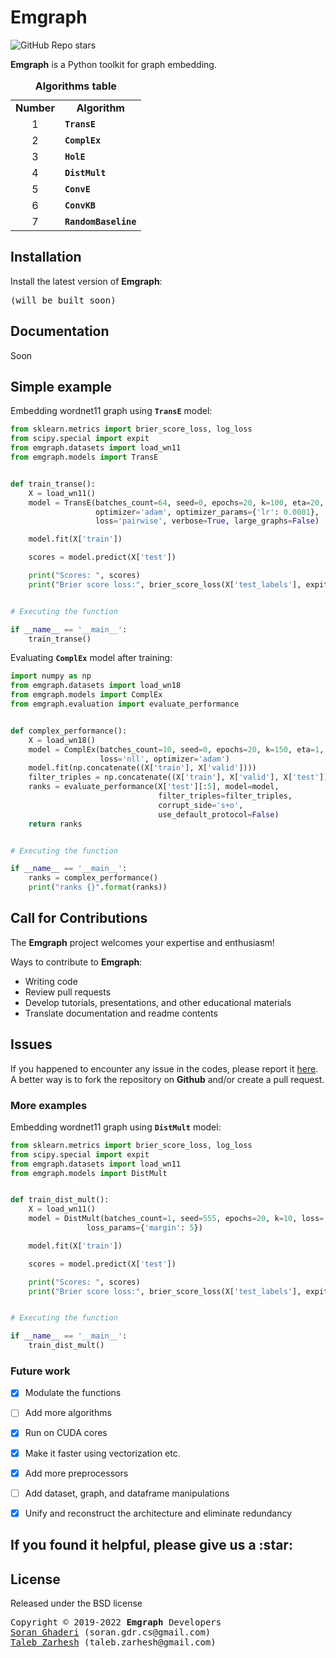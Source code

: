 <h1><b>Emgraph</b></h1>
<div>

[//]: # (<a href="https://badge.fury.io/py/emgraph"><img src="https://badge.fury.io/py/emgraph.svg" alt="PyPI version" height="18"></a>)
[//]: # (<a href="https://www.codacy.com/gh/bi-graph/emgraph/dashboard?utm_source=github.com&amp;utm_medium=referral&amp;utm_content=bi-graph/emgraph&amp;utm_campaign=Badge_Grade"><img src="https://app.codacy.com/project/badge/Grade/e320ed8c06a3466aa9711a138085b9d2" alt="PyPI version" height="18"></a>)
[//]: # (<img alt="PyPI - Python Version" src="https://img.shields.io/pypi/pyversions/emgraph">)

[comment]: <> (<img alt="PyPI - Downloads" src="https://img.shields.io/pypi/dw/emgraph">)

[comment]: <> (<img alt="PyPI - Downloads" src="https://img.shields.io/pypi/dm/emgraph">)

[comment]: <> (<img alt="GitHub search hit counter" src="https://img.shields.io/github/search/bi-graph/emgraph/hit">)

[comment]: <> (<img alt="GitHub search hit counter" src="https://img.shields.io/github/search/bi-graph/emgraph/goto">)

[comment]: <> (<img alt="PyPI - Implementation" src="https://img.shields.io/pypi/implementation/emgraph">)

[comment]: <> (<img alt="GitHub commit activity" src="https://img.shields.io/github/commit-activity/m/bi-graph/emgraph">)

[comment]: <> (<img alt="GitHub last commit" src="https://img.shields.io/github/last-commit/bi-graph/emgraph">)
<img alt="GitHub Repo stars" src="https://img.shields.io/github/stars/bi-graph/emgraph?style=social">
</div>
<p><b>Emgraph</b> is a Python toolkit for graph embedding.</p>


[//]: # (<ul>)

[//]: # (    <li><b>Bug reports:</b> https://github.com/bi-graph/emgraph/issues</li>)

[//]: # (</ul>)

[//]: # (> Node based similarities and Katz has been implemented. you can find algorithms in emgraph module. Algorithms implemented so far:)

<div align="center">
<table>
<caption><b>Algorithms table</b></caption>
    <tr>
        <td><b>Number</b></td>
        <td align="center"><b>Algorithm</b></td>
    </tr>
    <tr>
        <td align="center">1</td>
        <td><code><b>TransE</b></code></td>
    </tr>
    <tr>
        <td align="center">2</td>
        <td><code><b>ComplEx</b></code></td>
    </tr>
    <tr>
        <td align="center">3</td>
        <td><code><b>HolE</b></code></td>
    </tr>
    <tr>
        <td align="center">4</td>
        <td><code><b>DistMult</b></code></td>
    </tr>
    <tr>
        <td align="center">5</td>
        <td><code><b>ConvE</b></code></td>
    </tr>
    <tr>
        <td align="center">6</td>
        <td><code><b>ConvKB</b></code></td>
    </tr>
    <tr>
        <td align="center">7</td>
        <td><code><b>RandomBaseline</b></code></td>
    </tr>
</table>
</div>

<div>
  <h2>Installation</h2>
  <p>Install the latest version of <b>Emgraph</b>:</p>

[//]: # (  <pre>$ pip install emgraph</pre>)
  <pre>(will be built soon)</pre>
</div>

<div>
<h2>Documentation</h2>
<p>Soon</p>

[//]: # (<p> <a href="https://emgraph.readthedocs.io/en/latest/index.html">https://emgraph.readthedocs.io/en/latest/</a></p>)

</div>

<h2>Simple example</h2>
<p>Embedding wordnet11 graph using 
<code><b>TransE</b></code> model:</p>

```python
from sklearn.metrics import brier_score_loss, log_loss
from scipy.special import expit
from emgraph.datasets import load_wn11
from emgraph.models import TransE


def train_transe():
    X = load_wn11()
    model = TransE(batches_count=64, seed=0, epochs=20, k=100, eta=20,
                   optimizer='adam', optimizer_params={'lr': 0.0001},
                   loss='pairwise', verbose=True, large_graphs=False)

    model.fit(X['train'])

    scores = model.predict(X['test'])

    print("Scores: ", scores)
    print("Brier score loss:", brier_score_loss(X['test_labels'], expit(scores)))


# Executing the function

if __name__ == '__main__':
    train_transe()
```

<p>Evaluating <code><b>ComplEx</b></code> model after training:<br>

```python
import numpy as np
from emgraph.datasets import load_wn18
from emgraph.models import ComplEx
from emgraph.evaluation import evaluate_performance


def complex_performance():
    X = load_wn18()
    model = ComplEx(batches_count=10, seed=0, epochs=20, k=150, eta=1,
                    loss='nll', optimizer='adam')
    model.fit(np.concatenate((X['train'], X['valid'])))
    filter_triples = np.concatenate((X['train'], X['valid'], X['test']))
    ranks = evaluate_performance(X['test'][:5], model=model,
                                 filter_triples=filter_triples,
                                 corrupt_side='s+o',
                                 use_default_protocol=False)
    return ranks


# Executing the function

if __name__ == '__main__':
    ranks = complex_performance()
    print("ranks {}".format(ranks))
```

<div>
<h2>Call for Contributions</h2>
<p>The <b>Emgraph</b> project welcomes your expertise and enthusiasm!</p>

<p>Ways to contribute to <b>Emgraph</b>:</p>
<ul>
  <li>Writing code</li>
  <li>Review pull requests</li>
  <li>Develop tutorials, presentations, and other educational materials</li>
  <li>Translate documentation and readme contents</li>
</ul>
</div>

<div>
  <h2>Issues</h2>
  <p>If you happened to encounter any issue in the codes, please report it
    <a href="https://github.com/bi-graph/emgraph/issues">here</a>. 
    A better way is to fork the repository on <b>Github</b> and/or create a pull request.</p>

</div>


[//]: # (<h3>Metrics</h3>)

[//]: # (<p>Metrics that are calculated during evaluation:</p>)

[//]: # ()
[//]: # (<div>)

[//]: # (<table>)

[//]: # (<caption><b>Metrics table</b></caption>)

[//]: # (    <tr>)

[//]: # (        <td><b>Number</b></td>)

[//]: # (        <td align="center"><b>Evaluattion metrics</b></td>)

[//]: # (    </tr>)

[//]: # (    <tr>)

[//]: # (        <td align="center">1</td>)

[//]: # (        <td><code>Precision</code></td>)

[//]: # (    </tr>)

[//]: # (    <tr>)

[//]: # (        <td align="center">2</td>)

[//]: # (        <td><code>AUC</code></td>)

[//]: # (    </tr>)

[//]: # (    <tr>)

[//]: # (        <td align="center">3</td>)

[//]: # (        <td><code>ROC</code></td>)

[//]: # (    </tr>)

[//]: # (    <tr>)

[//]: # (        <td align="center">4</td>)

[//]: # (        <td><code>returns fpr*</code></td>)

[//]: # (    </tr>)

[//]: # (    <tr>)

[//]: # (        <td align="center">5</td>)

[//]: # (        <td><code>returns tpr*</code></td>)

[//]: # (    </tr>)

[//]: # (</table>)

[//]: # (</div>)

[//]: # ()
[//]: # (> * For further usages and calculating different metrics)

[//]: # ()
[//]: # (<h3>Dataset format</h3>)

[//]: # (<p>Your dataset should be in the following format &#40;Exclude the 'Row' column&#41;:</p>)

[//]: # ()
[//]: # (<div>)

[//]: # (<table>)

[//]: # (<caption><b>Sample edges &#40;links&#41; dataset</b></caption>)

[//]: # (    <tr>)

[//]: # (        <td><b>Row</b></td>)

[//]: # (        <td align="center"><b>left_side</b></td>)

[//]: # (        <td align="center"><b>right_side</b></td>)

[//]: # (        <td align="center"><b>Weight*</b></td>)

[//]: # (    </tr>)

[//]: # (    <tr>)

[//]: # (        <td align="center">1</td>)

[//]: # (        <td><code>u0</code></td>)

[//]: # (        <td><code>v1</code></td>)

[//]: # (        <td>1</td>)

[//]: # (    </tr>)

[//]: # (    <tr>)

[//]: # (        <td align="center">2</td>)

[//]: # (        <td><code>u2</code></td>)

[//]: # (        <td><code>v1</code></td>)

[//]: # (        <td>1</td>)

[//]: # (    </tr>)

[//]: # (    <tr>)

[//]: # (        <td align="center">3</td>)

[//]: # (        <td><code>u1</code></td>)

[//]: # (        <td><code>v2</code></td>)

[//]: # (        <td>1</td>)

[//]: # (    </tr>)

[//]: # (    <tr>)

[//]: # (        <td align="center">4</td>)

[//]: # (        <td><code>u3</code></td>)

[//]: # (        <td><code>v3</code></td>)

[//]: # (        <td>1</td>)

[//]: # (    </tr>)

[//]: # (    <tr>)

[//]: # (        <td align="center">5</td>)

[//]: # (        <td><code>u4</code></td>)

[//]: # (        <td><code>v3</code></td>)

[//]: # (        <td>2</td>)

[//]: # (    </tr>)

[//]: # (</table>)

[//]: # (</div>)

[//]: # ()
[//]: # (> * Note that running <pre>)

[//]: # (    <code>from bigraph.preprocessing import import_files df, df_nodes = import_files&#40;&#41;</code></pre>will create a sample graph for you and will place it in the)

[//]: # (    <code>inputs</code> directory.)

[//]: # (> * Although the weight has not been involved in current version, but, the format will be the same.)

<h3>More examples</h3>
<p>Embedding wordnet11 graph using 
<code><b>DistMult</b></code> model:</p>

```python
from sklearn.metrics import brier_score_loss, log_loss
from scipy.special import expit
from emgraph.datasets import load_wn11
from emgraph.models import DistMult


def train_dist_mult():
    X = load_wn11()
    model = DistMult(batches_count=1, seed=555, epochs=20, k=10, loss='pairwise',
                 loss_params={'margin': 5})

    model.fit(X['train'])

    scores = model.predict(X['test'])

    print("Scores: ", scores)
    print("Brier score loss:", brier_score_loss(X['test_labels'], expit(scores)))


# Executing the function

if __name__ == '__main__':
    train_dist_mult()

```

[//]: # (<h3>References</h3>)

[//]: # (<div>)

[//]: # (<table>)

[//]: # (<caption><b>References table</b></caption>)

[//]: # (    <tr>)

[//]: # (        <td><b>Number</b></td>)

[//]: # (        <td align="center"><b>Reference</b></td>)

[//]: # (        <td align="center"><b>Year</b></td>)

[//]: # (    </tr>)

[//]: # (    <tr>)

[//]: # (        <td align="center">1</td>)

[//]: # (        <td><code>Yang, Y., Lichtenwalter, R.N. & Chawla, N.V. Evaluating link prediction methods. Knowl Inf Syst 45, 751–782 &#40;2015&#41;.</code> <a href="https://doi.org/10.1007/s10115-014-0789-0")

[//]: # (target="_blank">https://doi.org/10.1007/s10115-014-0789-0</a></td>)

[//]: # (        <td align="center"><b>2015</b></td>)

[//]: # (    </tr>)

[//]: # (    <tr>)

[//]: # (        <td align="center">2</td>)

[//]: # (        <td><code>Liben-nowell, David & Kleinberg, Jon. &#40;2003&#41;. The Link Prediction Problem for Social Networks. Journal of the American Society for Information Science and Technology.</code><a href="https://doi.org/58.10.1002/asi.20591")

[//]: # (target="_blank">https://doi.org/58.10.1002/asi.20591</a></td>)

[//]: # (        <td align="center"><b>2003</b></td>)

[//]: # (    </tr>)

[//]: # (    <tr>)

[//]: # (        <td align="center">2</td>)

[//]: # (        <td><code>...</code></td>)

[//]: # (        <td align="center"><b>...</b></td>)

[//]: # (    </tr>)

[//]: # (</table>)

[//]: # (</div>)

<h3>Future work</h3>

- [x] Modulate the functions
- [ ] Add more algorithms
- [x] Run on CUDA cores
- [x] Make it faster using vectorization etc.
- [x] Add more preprocessors
- [ ] Add dataset, graph, and dataframe manipulations
- [x] Unify and reconstruct the architecture and eliminate redundancy



<h2>If you found it helpful, please give us a <span>:star:</span></h2>

<h2>License</h3>
<p>Released under the BSD license</p>
<div class="footer"><pre>Copyright &copy; 2019-2022 <b>Emgraph</b> Developers
<a href="https://www.linkedin.com/in/soran-ghaderi/">Soran Ghaderi</a> (soran.gdr.cs@gmail.com)
<a href="https://uk.linkedin.com/in/taleb-zarhesh">Taleb Zarhesh</a> (taleb.zarhesh@gmail.com)</pre>
</div>
